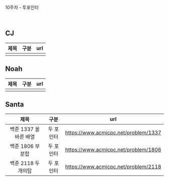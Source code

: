 10주차 - 투포인터

</br>

## CJ

|제목|구분|url|
|:------:|:---:|:---:|
||||


## Noah

| 제목 | 구분 | url |
|:------:|:---:|:---:|
||||


## Santa

|제목|구분|url|
|:------:|:---:|:---:|
|백준 1337 올바른 배열|두 포인터|https://www.acmicpc.net/problem/1337|
|백준 1806 부분합|두 포인터|https://www.acmicpc.net/problem/1806|
|백준 2118 두개의탑|두 포인터|https://www.acmicpc.net/problem/2118|